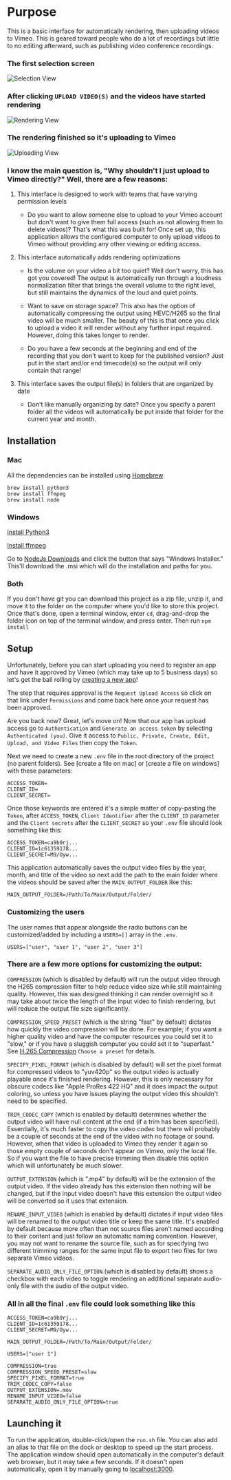 # Purpose

This is a basic interface for automatically rendering, then uploading videos to Vimeo. This is geared toward people who do a lot of recordings but little to no editing afterward, such as publishing video conference recordings.

### The first selection screen

![Selection View](readme-images/preparing.png?raw=true)

### After clicking `UPLOAD VIDEO(S)` and the videos have started rendering

![Rendering View](readme-images/rendering.png?raw=true)

### The rendering finished so it's uploading to Vimeo

![Uploading View](readme-images/uploading.png?raw=true)

### I know the main question is, "Why shouldn't I just upload to Vimeo directly?" Well, there are a few reasons:

1. This interface is designed to work with teams that have varying permission levels

   - Do you want to allow someone else to upload to your Vimeo account but don't want to give them full access (such as not allowing them to delete videos)? That's what this was built for! Once set up, this application allows the configured computer to only upload videos to Vimeo without providing any other viewing or editing access.

2. This interface automatically adds rendering optimizations

   - Is the volume on your video a bit too quiet? Well don't worry, this has got you covered! The output is automatically run through a loudness normalization filter that brings the overall volume to the right level, but still maintains the dynamics of the loud and quiet points.

   - Want to save on storage space? This also has the option of automatically compressing the output using HEVC/H265 so the final video will be much smaller. The beauty of this is that once you click to upload a video it will render without any further input required. However, doing this takes longer to render.

   - Do you have a few seconds at the beginning and end of the recording that you don't want to keep for the published version? Just put in the start and/or end timecode(s) so the output will only contain that range!

3. This interface saves the output file(s) in folders that are organized by date

   - Don't like manually organizing by date? Once you specify a parent folder all the videos will automatically be put inside that folder for the current year and month.

## Installation

### Mac

All the dependencies can be installed using [Homebrew](https://brew.sh/)

```shell
brew install python3
brew install ffmpeg
brew install node
```

### Windows

[Install Python3](https://installpython3.com/windows/)

[Install ffmpeg](https://www.wikihow.com/Install-FFmpeg-on-Windows)

Go to [NodeJs Downloads](https://nodejs.org/en/download/) and click the button that says "Windows Installer."
This'll download the .msi which will do the installation and paths for you.

### Both

If you don't have git you can download this project as a zip file, unzip it, and move it to the folder on the computer where you'd like to store this project. Once that's done, open a terminal window, enter `cd`, drag-and-drop the folder icon on top of the terminal window, and press enter. Then run `npm install`

## Setup

Unfortunately, before you can start uploading you need to register an app and have it approved by Vimeo (which may take up to 5 business days) so let's get the ball rolling by [creating a new app](https://developer.vimeo.com/apps/new)!

The step that requires approval is the `Request Upload Access` so click on that link under `Permissions` and come back here once your request has been approved.

Are you back now? Great, let's move on!
Now that our app has upload access go to `Authentication` and `Generate an access token` by selecting `Authenticated (you)`. Give it access to `Public, Private, Create, Edit, Upload, and Video Files` then copy the `Token`.

Next we need to create a new `.env` file in the root directory of the project (no parent folders).
See [create a file on mac] or [create a file on windows] with these parameters:

```env
ACCESS_TOKEN=
CLIENT_ID=
CLIENT_SECRET=
```

Once those keywords are entered it's a simple matter of copy-pasting the `Token`, after `ACCESS_TOKEN`, `Client Identifier` after the `CLIENT_ID` parameter and the `Client secrets` after the `CLIENT_SECRET` so your `.env` file should look something like this:

```env
ACCESS_TOKEN=ca9b9rj...
CLIENT_ID=1c61359178...
CLIENT_SECRET=M9/Oyw...
```

This application automatically saves the output video files by the year, month, and title of the video so next add the path to the main folder where the videos should be saved after the `MAIN_OUTPUT_FOLDER` like this:

```env
MAIN_OUTPUT_FOLDER=/Path/To/Main/Output/Folder/
```

### Customizing the users

The user names that appear alongside the radio buttons can be customized/added by including a `USERS=[]` array in the `.env`.

```env
USERS=["user", "user 1", "user 2", "user 3"]
```

### There are a few more options for customizing the output:

`COMPRESSION` (which is disabled by default) will run the output video through the H265 compression filter to help reduce video size while still maintaining quality. However, this was designed thinking it can render overnight so it may take about twice the length of the input video to finish rendering, but will reduce the output file size significantly.

`COMPRESSION_SPEED_PRESET` (which is the string "fast" by default) dictates how quickly the video compression will be done. For example; if you want a higher quality video and have the computer resources you could set it to "slow," or if you have a sluggish computer you could set it to "superfast." See [H.265 Compression](https://trac.ffmpeg.org/wiki/Encode/H.265) `Choose a preset` for details.

`SPECIFY_PIXEL_FORMAT` (which is disabled by default) will set the pixel format for compressed videos to "yuv420p" so the output video is actually playable once it's finished rendering. However, this is only necessary for obscure codecs like "Apple ProRes 422 HQ" and it does impact the output coloring, so unless you have issues playing the output video this shouldn't need to be specified.

`TRIM_CODEC_COPY` (which is enabled by default) determines whether the output video will have null content at the end (if a trim has been specified). Essentially, it's much faster to copy the video codec but there will probably be a couple of seconds at the end of the video with no footage or sound. However, when that video is uploaded to Vimeo they render it again so those empty couple of seconds don't appear on Vimeo, only the local file. So if you want the file to have precise trimming then disable this option which will unfortunately be much slower.

`OUTPUT_EXTENSION` (which is ".mp4" by default) will be the extension of the output video. If the video already has this extension then nothing will be changed, but if the input video doesn't have this extension the output video will be converted so it uses that extension.

`RENAME_INPUT_VIDEO` (which is enabled by default) dictates if input video files will be renamed to the output video title or keep the same title. It's enabled by default because more often than not source files aren't named according to their content and just follow an automatic naming convention. However, you may not want to rename the source file, such as for specifying two different trimming ranges for the same input file to export two files for two separate Vimeo videos.

`SEPARATE_AUDIO_ONLY_FILE_OPTION` (which is disabled by default) shows a checkbox with each video to toggle rendering an additional separate audio-only file with the audio of the output video.

### All in all the final `.env` file could look something like this

```env
ACCESS_TOKEN=ca9b9rj...
CLIENT_ID=1c61359178...
CLIENT_SECRET=M9/Oyw...

MAIN_OUTPUT_FOLDER=/Path/To/Main/Output/Folder/

USERS=["user 1"]

COMPRESSION=true
COMPRESSION_SPEED_PRESET=slow
SPECIFY_PIXEL_FORMAT=true
TRIM_CODEC_COPY=false
OUTPUT_EXTENSION=.mov
RENAME_INPUT_VIDEO=false
SEPARATE_AUDIO_ONLY_FILE_OPTION=true
```

## Launching it

To run the application, double-click/open the `run.sh` file. You can also add an alias to that file on the dock or desktop to speed up the start process. The application window should open automatically in the computer's default web browser, but it may take a few seconds. If it doesn't open automatically, open it by manually going to [localhost:3000](http://localhost:3000/).
